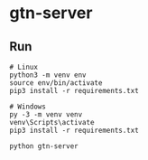 # gtn-server

## Run

	# Linux
    python3 -m venv env
    source env/bin/activate
    pip3 install -r requirements.txt
	
	# Windows
	py -3 -m venv venv
	venv\Scripts\activate
	pip3 install -r requirements.txt
	
    python gtn-server
